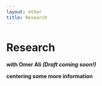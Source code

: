 ```yaml
---
layout: other
title: Research
---
```


<h1 class = "pageTitle"> Research </h1>

<h4 Community Land Trusts and Neighborhood Outcomes </h4> with Omer Ali <i>(Draft coming soon!)</i>
<p align="left">
  centering some more information
  <br><br>
</p>

